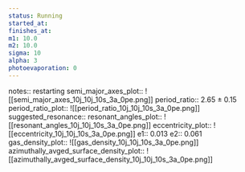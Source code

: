 ```yaml
---
status: Running
started_at:
finishes_at:
m1: 10.0
m2: 10.0
sigma: 10
alpha: 3
photoevaporation: 0
---
```


notes:: restarting
semi_major_axes_plot:: ![[semi_major_axes_10j_10j_10s_3a_0pe.png]]
period_ratio:: 2.65 ± 0.15
period_ratio_plot:: ![[period_ratio_10j_10j_10s_3a_0pe.png]]
suggested_resonance:: 
resonant_angles_plot:: ![[resonant_angles_10j_10j_10s_3a_0pe.png]]
eccentricity_plot:: ![[eccentricity_10j_10j_10s_3a_0pe.png]]
e1:: 0.013
e2:: 0.061
gas_density_plot:: ![[gas_density_10j_10j_10s_3a_0pe.png]]
azimuthally_avged_surface_density_plot:: ![[azimuthally_avged_surface_density_10j_10j_10s_3a_0pe.png]]
